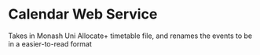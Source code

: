 # Calendar Web Service
Takes in Monash Uni Allocate+ timetable file, and renames the events to be in a easier-to-read format
